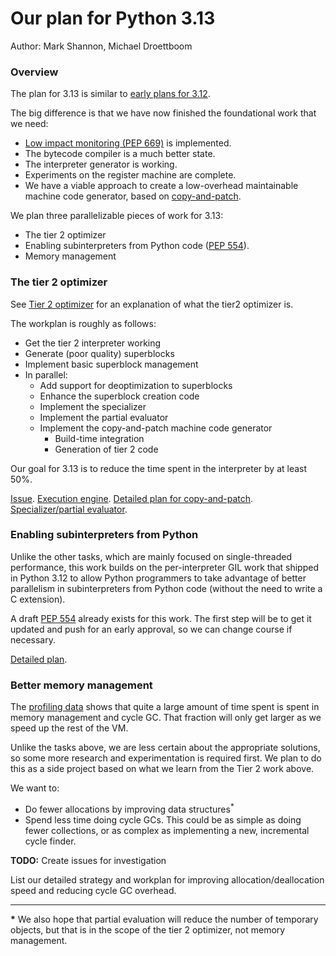 # Our plan for Python 3.13

Author: Mark Shannon, Michael Droettboom

### Overview

The plan for 3.13 is similar to [early plans for 3.12](../3.12/README.md).

The big difference is that we have now finished the foundational work that we need:

* [Low impact monitoring (PEP 669)](https://peps.python.org/pep-0669/) is implemented.
* The bytecode compiler is a much better state.
* The interpreter generator is working.
* Experiments on the register machine are complete.
* We have a viable approach to create a low-overhead maintainable machine code generator, based on [copy-and-patch](https://fredrikbk.com/publications/copy-and-patch.pdf).

We plan three parallelizable pieces of work for 3.13:

* The tier 2 optimizer
* Enabling subinterpreters from Python code ([PEP 554](https://peps.python.org/pep-0554/)).
* Memory management

### The tier 2 optimizer

See [Tier 2 optimizer](https://github.com/faster-cpython/ideas/issues/557) for an explanation of what the tier2 optimizer is.

The workplan is roughly as follows:
* Get the tier 2 interpreter working
* Generate (poor quality) superblocks
* Implement basic superblock management
* In parallel:
  * Add support for deoptimization to superblocks
  * Enhance the superblock creation code
  * Implement the specializer
  * Implement the partial evaluator
  * Implement the copy-and-patch machine code generator
    * Build-time integration
    * Generation of tier 2 code

Our goal for 3.13 is to reduce the time spent in the interpreter by at least 50%.

[Issue](https://github.com/faster-cpython/ideas/issues/587).
[Execution engine](./engine.md).
[Detailed plan for copy-and-patch](https://github.com/faster-cpython/ideas/issues/588).
[Specializer/partial evaluator](./optimizer.md).


### Enabling subinterpreters from Python

Unlike the other tasks, which are mainly focused on single-threaded performance, this work builds on the per-interpreter GIL work that shipped in Python 3.12 to allow Python programmers to take advantage of better parallelism in subinterpreters from Python code (without the need to write a C extension).

A draft [PEP 554](https://peps.python.org/pep-0554/) already exists for this work.  The first step will be to get it updated and push for an early approval, so we can change course if necessary.

[Detailed plan](https://github.com/faster-cpython/ideas/issues/589).

### Better memory management

The [profiling data](https://github.com/faster-cpython/benchmarking-public/blob/main/profiling/profiling.png) shows that quite a large amount of time spent is spent in memory management and cycle GC. That fraction will only get larger as we speed up the rest of the VM.

Unlike the tasks above, we are less certain about the appropriate solutions, so some more research and experimentation is required first.
We plan to do this as a side project based on what we learn from the Tier 2 work above.

We want to:
* Do fewer allocations by improving data structures<sup>*</sup>
* Spend less time doing cycle GCs. This could be as simple as doing fewer collections, or as complex as implementing a new, incremental cycle finder.

**TODO:** Create issues for investigation

List our detailed strategy and workplan for improving allocation/deallocation speed and reducing cycle GC overhead.

---------------------------

__*__ We also hope that partial evaluation will reduce the number of temporary objects, but that is in the scope of the tier 2 optimizer, not memory management.
